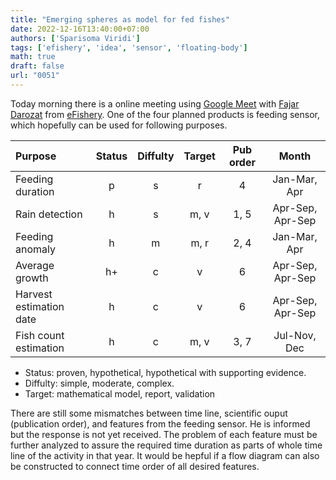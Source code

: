 ```yaml
---
title: "Emerging spheres as model for fed fishes"
date: 2022-12-16T13:40:00+07:00
authors: ['Sparisoma Viridi']
tags: ['efishery', 'idea', 'sensor', 'floating-body']
math: true
draft: false
url: "0051"
---
```


Today morning there is a online meeting using [Google Meet](https://meet.google.com/ybp-haoh-eyx) with [Fajar Darozat](https://www.instagram.com/fajar_darozat/) from [eFishery](https://efishery.com/en/about_us/). One of the four planned products is feeding sensor, which hopefully can be used for following purposes.

Purpose | Status | Diffulty | Target | Pub order | Month
:- | :-: | :-: | :-: | :-: | :-:
Feeding duration        | p  | s | r    | 4    | Jan-Mar, Apr
Rain detection          | h  | s | m, v | 1, 5 | Apr-Sep, Apr-Sep
Feeding anomaly         | h  | m | m, r | 2, 4 | Jan-Mar, Apr
Average growth          | h+ | c | v    | 6    | Apr-Sep, Apr-Sep
Harvest estimation date | h  | c | v    | 6    | Apr-Sep, Apr-Sep
Fish count estimation   | h  | c | m, v | 3, 7 | Jul-Nov, Dec

+ Status: proven, hypothetical, hypothetical with supporting evidence.
+ Diffulty: simple, moderate, complex.
+ Target: mathematical model, report, validation

There are still some mismatches between time line, scientific ouput (publication order), and features from the feeding sensor. He is informed but the response is not yet received. The problem of each feature must be further analyzed to assure the required time duration as parts of whole time line of the activity in that year. It would be hepful if a flow diagram can also be constructed to connect time order of all desired features.
